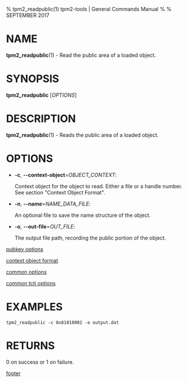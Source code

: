 % tpm2_readpublic(1) tpm2-tools | General Commands Manual
%
% SEPTEMBER 2017

# NAME

**tpm2_readpublic**(1) - Read the public area of a loaded object.

# SYNOPSIS

**tpm2_readpublic** [*OPTIONS*]

# DESCRIPTION

**tpm2_readpublic**(1) - Reads the public area of a loaded object.

# OPTIONS

  * **-c**, **--context-object**=_OBJECT\_CONTEXT_:

    Context object for the object to read. Either a file or a handle number.
    See section "Context Object Format".

  * **-n**, **--name**=_NAME\_DATA\_FILE_:

    An optional file to save the name structure of the object.

  * **-o**, **--out-file**=_OUT\_FILE_:

    The output file path, recording the public portion of the object.

[pubkey options](common/pubkey.md)

[context object format](common/ctxobj.md)

[common options](common/options.md)

[common tcti options](common/tcti.md)

# EXAMPLES

```
tpm2_readpublic -c 0x81010002 -o output.dat
```

# RETURNS

0 on success or 1 on failure.

[footer](common/footer.md)
